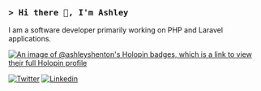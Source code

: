### <samp>**> Hi there 👋, I'm Ashley**</samp>

I am a software developer primarily working on PHP and Laravel applications.

[![An image of @ashleyshenton's Holopin badges, which is a link to view their full Holopin profile](https://holopin.me/ashleyshenton)](https://holopin.io/@ashleyshenton)

[![Twitter](https://img.shields.io/badge/X-333333?logo=x&logoColor=white)](https://x.com/_ashleyshenton)
[![Linkedin](https://img.shields.io/badge/LinkedIn-0077B5?logo=linkedin&logoColor=white)](https://www.linkedin.com/in/ashleyshenton)
